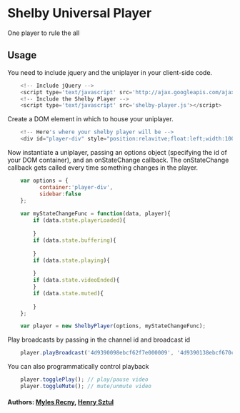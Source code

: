 # Shelby Universal Player

One player to rule the all

## Usage
You need to include jquery and the uniplayer in your client-side code.

``` js
	<!-- Include jQuery -->
	<script type='text/javascript' src='http://ajax.googleapis.com/ajax/libs/jquery/1.6.2/jquery.min.js'></script>
	<!-- Include the Shelby Player -->
	<script type='text/javascript' src='shelby-player.js'></script>
```

Create a DOM element in which to house your uniplayer.

``` js
	<!-- Here's where your shelby player will be -->
	<div id="player-div" style="position:relavitve;float:left;width:1000px;height:500px"></div>
```

Now instantiate a uniplayer, passing an options object (specifying the id of your DOM container), and an onStateChange callback. The onStateChange callback gets called every time something changes in the player.

``` js
	var options = {
	      container:'player-div',
	      sidebar:false
	};
	
	var myStateChangeFunc = function(data, player){      
		if (data.state.playerLoaded){
			
		}
		if (data.state.buffering){
			
		}
		if (data.state.playing){
			
		}
		if (data.state.videoEnded){
		}
		if (data.state.muted){
			
		}
	};

	var player = new ShelbyPlayer(options, myStateChangeFunc);
```

Play broadcasts by passing in the channel id and broadcast id

``` js
	player.playBroadcast('4d9390098ebcf62f7e000009', '4d9390138ebcf670c00006ca');
```

You can also programmatically control playback 

``` js
	player.togglePlay(); // play/pause video
	player.toggleMute(); // mute/unmute video
```

#### Authors: [Myles Recny](http://www.github.com/mkrecny), [Henry Sztul](http://www.github.com/hsztul)